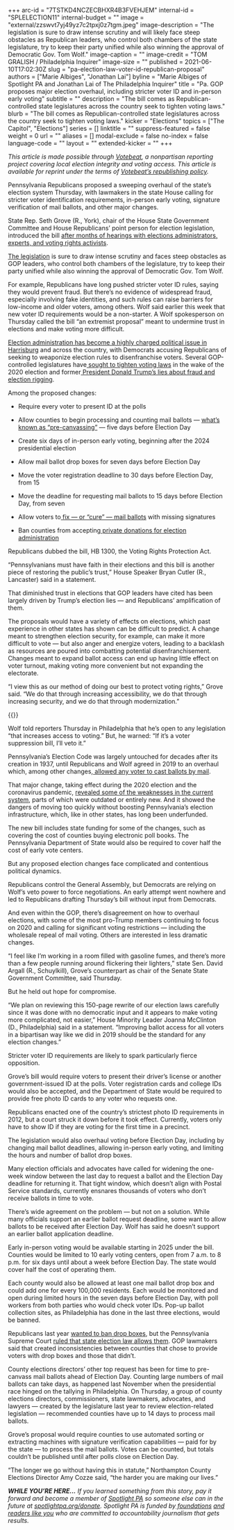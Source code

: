 +++
arc-id = "7TSTKD4NCZECBHXR4B3FVEHJEM"
internal-id = "SPLELECTION11"
internal-budget = ""
image = "external/zzswvt7yj49yz7c2tpxj0z7tgm.jpeg"
image-description = "The legislation is sure to draw intense scrutiny and will likely face steep obstacles as Republican leaders, who control both chambers of the state legislature, try to keep their party unified while also winning the approval of Democratic Gov. Tom Wolf."
image-caption = ""
image-credit = "TOM GRALISH / Philadelphia Inquirer"
image-size = ""
published = 2021-06-10T17:02:30Z
slug = "pa-election-law-voter-id-republican-proposal"
authors = ["Marie Albiges", "Jonathan Lai"]
byline = "Marie Albiges of Spotlight PA and Jonathan Lai of The Philadelphia Inquirer"
title = "Pa. GOP proposes major election overhaul, including stricter voter ID and in-person early voting"
subtitle = ""
description = "The bill comes as Republican-controlled state legislatures across the country seek to tighten voting laws."
blurb = "The bill comes as Republican-controlled state legislatures across the country seek to tighten voting laws."
kicker = "Elections"
topics = ["The Capitol", "Elections"]
series = []
linktitle = ""
suppress-featured = false
weight = 0
url = ""
aliases = []
modal-exclude = false
no-index = false
language-code = ""
layout = ""
extended-kicker = ""
+++

<i>This article is made possible through </i><a href="http://votebeat.org/"><i>Votebeat</i></a><i>, a nonpartisan reporting project covering local election integrity and voting access. This article is available for reprint under the terms of </i><a href="https://www.votebeat.org/pages/republishing"><i>Votebeat’s republishing policy</i></a><i>.</i>

Pennsylvania Republicans proposed a sweeping overhaul of the state’s election system Thursday, with lawmakers in the state House calling for stricter voter identification requirements, in-person early voting, signature verification of mail ballots, and other major changes.

State Rep. Seth Grove (R., York), chair of the House State Government Committee and House Republicans’ point person for election legislation, introduced the bill <a href="https://www.spotlightpa.org/news/2021/04/pa-election-2020-law-changes-trump-falsehoods-fraud/" target="_blank">after months of hearings with elections administrators, experts, and voting rights activists</a>.

<a href="https://www.legis.state.pa.us/cfdocs/billInfo/billInfo.cfm?sYear=2021&sInd=0&body=H&type=B&bn=1300">The legislation</a> is sure to draw intense scrutiny and faces steep obstacles as GOP leaders, who control both chambers of the legislature, try to keep their party unified while also winning the approval of Democratic Gov. Tom Wolf.

<script src="https://www.spotlightpa.org/embed.js" async></script><div data-spl-embed-version="1" data-spl-src="https://www.spotlightpa.org/embeds/newsletter/"></div>

For example, Republicans have long pushed stricter voter ID rules, saying they would prevent fraud. But there’s no evidence of widespread fraud, especially involving fake identities, and such rules can raise barriers for low-income and older voters, among others. Wolf said earlier this week that new voter ID requirements would be a non-starter. A Wolf spokesperson on Thursday called the bill “an extremist proposal” meant to undermine trust in elections and make voting more difficult.

<a href="https://www.inquirer.com/politics/pennsylvania/pennsylvania-election-law-harrisburg-20201231.html">Election administration has become a highly charged political issue in Harrisburg</a> and across the country, with Democrats accusing Republicans of seeking to weaponize election rules to disenfranchise voters. Several GOP-controlled legislatures have<a href="https://www.nytimes.com/2021/03/23/us/politics/republican-voter-laws.html"> sought to tighten voting laws</a> in the wake of the 2020 election and former<a href="https://www.inquirer.com/politics/election/pennsylvania-election-results-trump-fraud-fact-check-20201206.html"> President Donald Trump’s lies about fraud and election rigging</a>.

Among the proposed changes:

- Require every voter to present ID at the polls

- Allow counties to begin processing and counting mail ballots — <a href="https://www.spotlightpa.org/news/2020/11/pennsylvania-election-2020-counting-results-delays-mail-ballots/" target="_blank">what’s known as “pre-canvassing”</a> — five days before Election Day

- Create six days of in-person early voting, beginning after the 2024 presidential election

- Allow mail ballot drop boxes for seven days before Election Day

- Move the voter registration deadline to 30 days before Election Day, from 15

- Move the deadline for requesting mail ballots to 15 days before Election Day, from seven

- Allow voters to<a href="https://www.inquirer.com/politics/election/pennsylvania-flawed-mail-ballots-cure-20201029.html"> fix — or “cure” — mail ballots</a> with missing signatures

- Ban counties from accepting<a href="https://www.spotlightpa.org/news/2021/05/pa-2020-election-zuckerberg-grants-gop-outcry/"> private donations for election administration</a>

Republicans dubbed the bill, HB 1300, the Voting Rights Protection Act.

“Pennsylvanians must have faith in their elections and this bill is another piece of restoring the public’s trust,” House Speaker Bryan Cutler (R., Lancaster) said in a statement.

That diminished trust in elections that GOP leaders have cited has been largely driven by Trump’s election lies — and Republicans’ amplification of them.

The proposals would have a variety of effects on elections, which past experience in other states has shown can be difficult to predict. A change meant to strengthen election security, for example, can make it more difficult to vote — but also anger and energize voters, leading to a backlash as resources are poured into combatting potential disenfranchisement. Changes meant to expand ballot access can end up having little effect on voter turnout, making voting more convenient but not expanding the electorate.

“I view this as our method of doing our best to protect voting rights,” Grove said. “We do that through increasing accessibility, we do that through increasing security, and we do that through modernization.”

{{<picture src="external/z43rh0jeymryeb200mhry5vpym.jpeg" description="State Rep. Seth Grove (R., York), chair of the House State Government Committee and House Republicans’ point person for election legislation, introduced the bill after months of hearings with elections administrators, experts, and voting rights activists." caption="State Rep. Seth Grove (R., York), chair of the House State Government Committee and House Republicans’ point person for election legislation, introduced the bill after months of hearings with elections administrators, experts, and voting rights activists." credit="Dan Gleiter / PennLive">}} 

Wolf told reporters Thursday in Philadelphia that he’s open to any legislation “that increases access to voting.” But, he warned: “If it’s a voter suppression bill, I’ll veto it.”

Pennsylvania’s Election Code was largely untouched for decades after its creation in 1937, until Republicans and Wolf agreed in 2019 to an overhaul which, among other changes,<a href="https://www.inquirer.com/politics/pennsylvania/pa-election-reform-deal-20191023.html"> allowed any voter to cast ballots by mail</a>.

That major change, taking effect during the 2020 election and the coronavirus pandemic, <a href="https://www.spotlightpa.org/news/2020/12/pennsylvania-election-2020-act-77-mail-voting-republican-audit/" target="_blank">revealed some of the weaknesses in the current system</a>, parts of which were outdated or entirely new. And it showed the dangers of moving too quickly without boosting Pennsylvania’s election infrastructure, which, like in other states, has long been underfunded.

The new bill includes state funding for some of the changes, such as covering the cost of counties buying electronic poll books. The Pennsylvania Department of State would also be required to cover half the cost of early vote centers.

But any proposed election changes face complicated and contentious political dynamics.

Republicans control the General Assembly, but Democrats are relying on Wolf’s veto power to force negotiations. An early attempt went nowhere and led to Republicans drafting Thursday’s bill without input from Democrats.

And even within the GOP, there’s disagreement on how to overhaul elections, with some of the most pro-Trump members continuing to focus on 2020 and calling for significant voting restrictions — including the wholesale repeal of mail voting. Others are interested in less dramatic changes.

“I feel like I’m working in a room filled with gasoline fumes, and there’s more than a few people running around flickering their lighters,” state Sen. David Argall (R., Schuylkill), Grove’s counterpart as chair of the Senate State Government Committee, said Thursday.

But he held out hope for compromise.

“We plan on reviewing this 150-page rewrite of our election laws carefully since it was done with no democratic input and it appears to make voting more complicated, not easier,” House Minority Leader Joanna McClinton (D., Philadelphia) said in a statement. “Improving ballot access for all voters in a bipartisan way like we did in 2019 should be the standard for any election changes.”

Stricter voter ID requirements are likely to spark particularly fierce opposition.

Grove’s bill would require voters to present their driver’s license or another government-issued ID at the polls. Voter registration cards and college IDs would also be accepted, and the Department of State would be required to provide free photo ID cards to any voter who requests one.

Republicans enacted one of the country’s strictest photo ID requirements in 2012, but a court struck it down before it took effect. Currently, voters only have to show ID if they are voting for the first time in a precinct.

The legislation would also overhaul voting before Election Day, including by changing mail ballot deadlines, allowing in-person early voting, and limiting the hours and number of ballot drop boxes.

Many election officials and advocates have called for widening the one-week window between the last day to request a ballot and the Election Day deadline for returning it. That tight window, which doesn’t align with Postal Service standards, currently ensnares thousands of voters who don’t receive ballots in time to vote.

<script src="https://www.spotlightpa.org/embed.js" async></script><div data-spl-embed-version="1" data-spl-src="https://www.spotlightpa.org/embeds/donate/?teaser_text=If%20you%20learned%20something%20from%20this%20report%2C%20pay%20it%20forward%20and%20become%20a%20member%20of%20Spotlight%20PA%20so%20someone%20else%20can%20in%20the%20future."></div>

There’s wide agreement on the problem — but not on a solution. While many officials support an earlier ballot request deadline, some want to allow ballots to be received after Election Day. Wolf has said he doesn’t support an earlier ballot application deadline.

Early in-person voting would be available starting in 2025 under the bill. Counties would be limited to 10 early voting centers, open from 7 a.m. to 8 p.m. for six days until about a week before Election Day. The state would cover half the cost of operating them.

Each county would also be allowed at least one mail ballot drop box and could add one for every 100,000 residents. Each would be monitored and open during limited hours in the seven days before Election Day, with poll workers from both parties who would check voter IDs. Pop-up ballot collection sites, as Philadelphia has done in the last three elections, would be banned.

Republicans last year <a href="https://www.spotlightpa.org/news/2020/09/pa-election-reform-mail-ballots-voting-drop-boxes/">wanted to ban drop boxes</a>, but the Pennsylvania Supreme Court <a href="https://www.spotlightpa.org/news/2020/09/pa-election-november-supreme-court-mail-ballots-tom-wolf/">ruled that state election law allows them</a>. GOP lawmakers said that created inconsistencies between counties that chose to provide voters with drop boxes and those that didn’t.

County elections directors’ other top request has been for time to pre-canvass mail ballots ahead of Election Day. Counting large numbers of mail ballots can take days, as happened last November when the presidential race hinged on the tallying in Philadelphia. On Thursday, a group of county elections directors, commissioners, state lawmakers, advocates, and lawyers — created by the legislature last year to review election-related legislation — recommended counties have up to 14 days to process mail ballots.

Grove’s proposal would require counties to use automated sorting or extracting machines with signature verification capabilities — paid for by the state — to process the mail ballots. Votes can be counted, but totals couldn’t be published until after polls close on Election Day.

“The longer we go without having this in statute,” Northampton County Elections Director Amy Cozze said, “the harder you are making our lives.”

<i><b>WHILE YOU’RE HERE...</b></i><i> If you learned something from this story, pay it forward and become a member of </i><a href="https://www.spotlightpa.org/"><i>Spotlight PA</i></a><i> so someone else can in the future at </i><a href="http://spotlightpa.org/donate"><i>spotlightpa.org/donate</i></a><i>. Spotlight PA is funded by</i><a href="https://www.spotlightpa.org/support"><i> foundations</i></a><i> </i><a href="https://www.spotlightpa.org/support"><i>and readers like you</i></a><i> who are committed to accountability journalism that gets results.</i>
